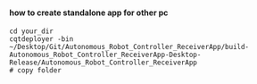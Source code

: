 #### how to create standalone app for other pc

```
cd your_dir
cqtdeployer -bin ~/Desktop/Git/Autonomous_Robot_Controller_ReceiverApp/build-Autonomous_Robot_Controller_ReceiverApp-Desktop-Release/Autonomous_Robot_Controller_ReceiverApp
# copy folder 

```